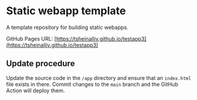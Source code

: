 # Static webapp template

A template repository for building static webapps.

GitHub Pages URL: [https://tsheinalliv.github.io/testapp3](https://tsheinalliv.github.io/testapp3)

## Update procedure

Update the source code in the `/app` directory and ensure that an `index.html` file exists in there. Commit changes to the `main` branch and the GitHub Action will deploy them.